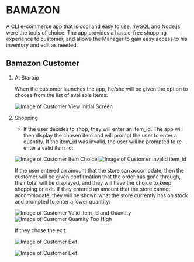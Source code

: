 # BAMAZON

A CLI e-commerce app that is cool and easy to use.  mySQL and Node.js were the tools of choice.  The app provides a hassle-free shopping experience to customer, and allows the Manager to gain easy access to his inventory and edit as needed.


## Bamazon Customer

1. At Startup

	When the customer launches the app, he/she will be given the option to choose from the list of available items:

	![Image of Customer View Initial Screen](https://menelik7.github.io/Bamazon/images/CustomerView1.PNG)

2. Shopping

	* If the user decides to shop, they will enter an item_id.  The app will then display the chosen item and will prompt the user to enter a quantity.  If the item_id was invalid, the user will be prompted to re-enter a valid item_id:

	![Image of Customer Item Choice](https://menelik7.github.io/Bamazon/images/CustomerView2.PNG)
	![Image of Customer invalid item_id](https://menelik7.github.io/Bamazon/images/CustomerView3.PNG)

	If the user entered an amount that the store can accomodate, then the customer will be given confirmation that the order has gone through, their total will be displayed, and they will have the choice to keep shopping or exit.  If they entered an amount that the store cannot accommodate, they will be shown what the store currently has on stock and prompted to enter a lower quantity:

	![Image of Customer Valid item_id and Quantity](https://menelik7.github.io/Bamazon/images/CustomerView4.PNG)
	![Image of Customer Quantity Too High](https://menelik7.github.io/Bamazon/images/CustomerView5.PNG)

	If they chose the exit:

	![Image of Customer Exit](https://menelik7.github.io/Bamazon/images/CustomerView6.PNG)

	![Image of Customer Exit](https://menelik7.github.io/Bamazon/images/CustomerView7.PNG)



	



